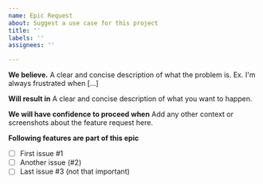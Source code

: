```yaml
---
name: Epic Request
about: Suggest a use case for this project
title: ''
labels: ''
assignees: ''

---
```


**We believe.**
A clear and concise description of what the problem is. Ex. I'm always frustrated when [...]

**Will result in**
A clear and concise description of what you want to happen.

**We will have confidence to proceed when**
Add any other context or screenshots about the feature request here.

**Following features are part of this epic**
- [ ] First issue #1
- [ ] Another issue (#2)
- [ ] Last issue #3 (not that important)
